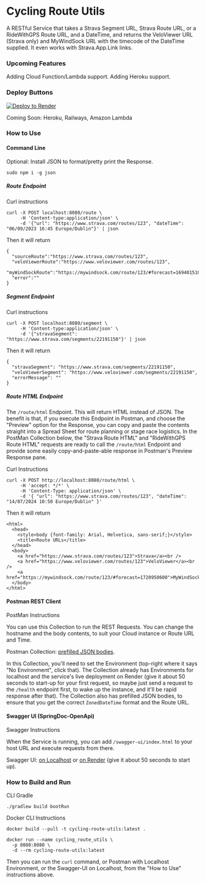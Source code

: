 # Cycling Route Utils

A RESTful Service that takes a Strava Segment URL, Strava Route URL, or a RideWithGPS Route URL, and a DateTime, and
returns the VeloViewer URL (Strava only) and MyWindSock URL with the timecode of the DateTime supplied. It even works
with Strava.App.Link links.

### Upcoming Features

Adding Cloud Function/Lambda support.
Adding Heroku support.

### Deploy Buttons

[![Deploy to Render](https://render.com/images/deploy-to-render-button.svg)](https://render.com/deploy?repo=https://github.com/lukegjpotter/CyclingRouteUtils)

Coming Soon: Heroku, Railways, Amazon Lambda

### How to Use

#### Command Line

Optional: Install JSON to format/pretty print the Response.

    sudo npm i -g json

##### Route Endpoint

Curl instructions

    curl -X POST localhost:8080/route \
         -H 'Content-type:application/json' \
         -d '{"url": "https://www.strava.com/routes/123", "dateTime": "06/09/2023 16:45 Europe/Dublin"}' | json

Then it will return

    {
      "sourceRoute":"https://www.strava.com/routes/123",
      "veloViewerRoute":"https://www.veloviewer.com/routes/123",
      "myWindSockRoute":"https://mywindsock.com/route/123/#forecast=1694015100"
      "error":""
    }

##### Segment Endpoint

Curl instructions

    curl -X POST localhost:8080/segment \
         -H 'Content-type:application/json' \
         -d '{"stravaSegment": "https://www.strava.com/segments/22191150"}' | json

Then it will return

    {
      "stravaSegment": "https://www.strava.com/segments/22191150",
      "veloViewerSegment": "https://www.veloviewer.com/segments/22191150",
      "errorMessage": ""
    }

##### Route HTML Endpoint

The `/route/html` Endpoint. This will return HTML instead of JSON. The benefit is that, if you execute this Endpoint in
Postman, and choose the "Preview" option for the Response, you can copy and paste the contents straight into a Spread
Sheet for route planning or stage race logistics. In the PostMan Collection below, the "Strava Route HTML" and
"RideWithGPS Route HTML" requests are ready to call the `/route/html` Endpoint and provide some easily
copy-and-paste-able response in Postman's Preview Response pane.

Curl Instructions

    curl -X POST http://localhost:8080/route/html \
         -H 'accept: */*' \
         -H 'Content-Type: application/json' \
         -d '{ "url": "https://www.strava.com/routes/123", "dateTime": "14/07/2024 10:50 Europe/Dublin" }'

Then it will return

    <html>
      <head>
        <style>body {font-family: Arial, Helvetica, sans-serif;}</style>
        <title>Route URLs</title>
      </head>
      <body>
        <a href="https://www.strava.com/routes/123">Strava</a><br />
        <a href="https://www.veloviewer.com/routes/123">VeloViewer</a><br />
        <a href="https://mywindsock.com/route/123/#forecast=1720950600">MyWindSock</a>
      </body>
    </html>

#### Postman REST Client

PostMan Instructions

You can use this Collection to run the REST Requests. You can change the hostname and the body contents, to suit your
Cloud instance or Route URL and Time.

Postman Collection: [prefilled JSON bodies](https://www.postman.com/bold-moon-552911/workspace/cyclingrouteutils/collection/3947605-dfff5988-bae7-479c-9a3d-9045ce20eae1?action=share&creator=3947605).

In this Collection, you'll need to set the Environment (top-right where it says "No Environment", click that). The
Collection already has Environments for localhost and the service's live deployment on Render (give it about 50 seconds
to start-up for your first request, so maybe just send a request to the `/health` endpoint first, to wake up the
instance, and it'll be rapid response after that). The Collection also has prefilled JSON bodies, to ensure that you
get the correct `ZonedDateTime` format and the Route URL.

#### Swagger UI (SpringDoc-OpenApi)

Swagger Instructions

When the Service is running, you can add `/swagger-ui/index.html` to your host URL and execute requests from there.

Swagger UI: [on Localhost](http://localhost:8080/swagger-ui/index.html)
or [on Render](https://cyclingrouteutils.onrender.com/swagger-ui/index.html)
(give it about 50 seconds to start up).

### How to Build and Run

CLI Gradle

    ./gradlew build bootRun

Docker CLI Instructions

    docker build --pull -t cycling-route-utils:latest .
    
    docker run --name cycling_route_utils \
      -p 8080:8080 \
      -d --rm cycling-route-utils:latest

Then you can run the `curl` command, or Postman with Localhost Environment, or the Swagger-UI on Localhost, from the
"How to Use" instructions above.
